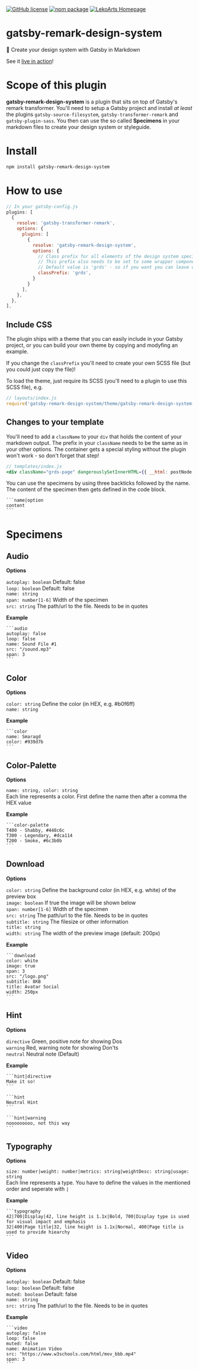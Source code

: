 [![GitHub license](https://img.shields.io/github/license/LeKoArts/gatsby-remark-design-system.svg?style=flat-square)](https://github.com/LeKoArts/gatsby-remark-design-system/blob/master/LICENSE)
[![npm package](https://img.shields.io/npm/v/gatsby-remark-design-system.svg?style=flat-square)](https://www.npmjs.org/package/gatsby-remark-design-system)
[![LekoArts Homepage](https://img.shields.io/badge/lekoarts-homepage-blue.svg)](https://www.lekoarts.de)

# gatsby-remark-design-system
🎨 Create your design system with Gatsby in Markdown

See it [live in action](https://gatsby-remark-design-system.netlify.com/)!

# Scope of this plugin

**gatsby-remark-design-system** is a plugin that sits on top of Gatsby's remark transformer. You'll need to setup a Gatsby project and install *at least* the plugins `gatsby-source-filesystem`, `gatsby-transformer-remark` and `gatsby-plugin-sass`. You then can use the so called **Specimens** in your markdown files to create your design system or styleguide.

# Install

```bash
npm install gatsby-remark-design-system
```

# How to use

```js
// In your gatsby-config.js
plugins: [
  {
    resolve: 'gatsby-transformer-remark',
    options: {
      plugins: [
        {
          resolve: 'gatsby-remark-design-system',
          options: {
            // Class prefix for all elements of the design system specimens
            // This prefix also needs to be set to some wrapper components in your Gatsby project
            // Default value is 'grds' - so if you want you can leave out this option entirely
            classPrefix: 'grds',
          }
        }
      ],
    },
  },
],
```

## Include CSS

The plugin ships with a theme that you can easily include in your Gatsby project, or you can build your own theme by copying and modyfing an example.

If you change the `classPrefix` you'll need to create your own SCSS file (but you could just copy the file)!

To load the theme, just require its SCSS (you'll need to a plugin to use this SCSS file), e.g.

```js
// layouts/index.js
require('gatsby-remark-design-system/theme/gatsby-remark-design-system-theme.scss');
```

## Changes to your template

You'll need to add a `className` to your `div` that holds the content of your markdown output. The prefix in your `className` needs to be the same as in your other options. The container gets a special styling without the plugin won't work - so don't forget that step!

```jsx
// templates/index.js
<div className="grds-page" dangerouslySetInnerHTML={{ __html: postNode.html }} />
```

You can use the specimens by using three backticks followed by the name. The content of the specimen then gets defined in the code block.

````
```name|option
content
```
````

# Specimens

## Audio

**Options**

`autoplay: boolean` Default: false  
`loop: boolean` Default: false  
`name: string`  
`span: number[1-6]` Width of the specimen  
`src: string` The path/url to the file. Needs to be in quotes

**Example**

````
```audio
autoplay: false
loop: false
name: Sound File #1
src: "/sound.mp3"
span: 3
```
````

## Color

**Options**

`color: string` Define the color (in HEX, e.g. #b0f6ff)  
`name: string`

**Example**

````
```color
name: Smaragd
color: #939d7b
```
````

## Color-Palette

**Options**

`name: string, color: string`  
Each line represents a color. First define the name then after a comma the HEX value

**Example**

````
```color-palette
T400 - Shabby, #448c6c
T300 - Legendary, #dca114
T200 - Smoke, #6c3b0b
```
````

## Download

**Options**

`color: string` Define the background color (in HEX, e.g. white) of the preview box  
`image: boolean` If true the image will be shown below  
`span: number[1-6]` Width of the specimen  
`src: string` The path/url to the file. Needs to be in quotes  
`subtitle: string` The filesize or other information   
`title: string`  
`width: string` The width of the preview image (default: 200px)

**Example**

````
```download
color: white
image: true
span: 3
src: "/logo.png"
subtitle: 8KB
title: Avatar Social
width: 250px
```
````

## Hint

**Options**

`directive` Green, positive note for showing Dos  
`warning` Red, warning note for showing Don'ts  
`neutral` Neutral note (Default)

**Example**

````
```hint|directive
Make it so!
```

```hint
Neutral Hint
```

```hint|warning
nooooooooo, not this way
```
````

## Typography

**Options**

`size: number|weight: number|metrics: string|weightDesc: string|usage: string`  
Each line represents a type. You have to define the values in the mentioned order and seperate with `|`

**Example**

````
```typography
42|700|Display|42, line height is 1.1x|Bold, 700|Display type is used for visual impact and emphasis
32|400|Page title|32, line height is 1.1x|Normal, 400|Page title is used to provide hiearchy
```
````

## Video

**Options**

`autoplay: boolean` Default: false  
`loop: boolean` Default: false  
`muted: boolean` Default: false  
`name: string`  
`src: string` The path/url to the file. Needs to be in quotes

**Example**

````
```video
autoplay: false
loop: false
muted: false
name: Animation Video
src: "https://www.w3schools.com/html/mov_bbb.mp4"
span: 3
```
````